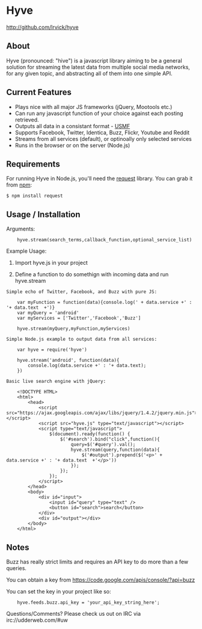 # Hyve #
  
  <http://github.com/lrvick/hyve>


## About ##

  Hyve (pronounced: "hive") is a javascript library aiming to be a general
  solution for streaming the latest data from multiple social media networks,
  for any given topic, and abstracting all of them into one simple API.


## Current Features ##
 
  * Plays nice with all major JS frameworks (jQuery, Mootools etc.)
  * Can run any javascript function of your choice against each posting retrieved.
  * Outputs all data in a consistant format - [USMF][] 
  * Supports Facebook, Twitter, Identica, Buzz, Flickr, Youtube and Reddit
  * Streams from all services (default), or optinoally only selected services
  * Runs in the browser or on the server (Node.js)

[USMF]: https://github.com/lrvick/tawlk/wiki/Unified-Social-Media-Format-(USMF)


## Requirements ##

For running Hyve in Node.js, you'll need the [request][] library. You can grab
it from [npm][]:

    $ npm install request
    
[request]: https://github.com/mikeal/request
[npm]:     http://npmjs.org


## Usage / Installation ##

  Arguments:

        hyve.stream(search_terms,callback_function,optional_service_list)

  Example Usage:

  1. Import hyve.js in your project
    
        <script src="hyve.js" type="text/javascript"></script>

  2. Define a function to do somethign with incoming data and run hyve.stream

    Simple echo of Twitter, Facebook, and Buzz with pure JS:
        
        var myFunction = function(data){console.log(' + data.service +' : '+ data.text  +')}
        var myQuery = 'android'
        var myServices = ['Twitter','Facebook','Buzz']
        
        hyve.stream(myQuery,myFunction,myServices)
    
    Simple Node.js example to output data from all services:
        
        var hyve = require('hyve')

        hyve.stream('android', function(data){
            console.log(data.service +' : '+ data.text);
        })

    Basic live search engine with jQuery:

        <!DOCTYPE HTML> 
        <html> 
            <head> 
                <script src="https://ajax.googleapis.com/ajax/libs/jquery/1.4.2/jquery.min.js"></script> 
                <script src="hyve.js" type="text/javascript"></script> 
                <script type="text/javascript">
                    $(document).ready(function() {    
                        $('#search').bind("click",function(){
                            query=$('#query').val();
                            hyve.stream(query,function(data){
                                $('#output').prepend($('<p>' + data.service +' : '+ data.text  +'</p>'))
                            });
                        });
                    });
                </script> 
            </head> 
            <body> 
                <div id="input"> 
                    <input id="query" type="text" /> 
                    <button id="search">search</button> 
                </div> 
                <div id="output"></div> 
            </body> 
        </html>         


## Notes ##
    
  Buzz has really strict limits and requires an API key to do more than a few queries.

  You can obtain a key from <https://code.google.com/apis/console/?api=buzz>

  You can set the key in your project like so:
    
        hyve.feeds.buzz.api_key = 'your_api_key_string_here';

  Questions/Comments? Please check us out on IRC via irc://udderweb.com/#uw
